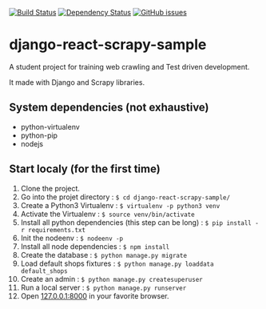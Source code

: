 [![Build Status](https://img.shields.io/travis/branchard/django-react-scrapy-sample/master.svg)](https://travis-ci.org/branchard/django-react-scrapy-sample)
[![Dependency Status](https://img.shields.io/versioneye/d/user/projects/587eb137b194d40038f4727b.svg)](https://www.versioneye.com/user/projects/587eb137b194d40038f4727b)
[![GitHub issues](https://img.shields.io/github/issues/branchard/django-react-scrapy-sample.svg)](https://github.com/branchard/django-react-scrapy-sample/issues)

# django-react-scrapy-sample
A student project for training web crawling and Test driven development.

It made with Django and Scrapy libraries.

System dependencies (not exhaustive)
------------------------------------
- python-virtualenv
- python-pip
- nodejs

Start localy (for the first time)
---------------------------------
1. Clone the project.
2. Go into the projet directory : `$ cd django-react-scrapy-sample/`
3. Create a Python3 Virtualenv : `$ virtualenv -p python3 venv`
4. Activate the Virtualenv : `$ source venv/bin/activate`
5. Install all python dependencies (this step can be long) : `$ pip install -r requirements.txt`
6. Init the nodeenv : `$ nodeenv -p`
7. Install all node dependencies : `$ npm install`
8. Create the database : `$ python manage.py migrate`
9. Load default shops fixtures : `$ python manage.py loaddata default_shops`
10. Create an admin : `$ python manage.py createsuperuser`
11. Run a local server : `$ python manage.py runserver`
12. Open [127.0.0.1:8000](http://127.0.0.1:8000/) in your favorite browser.
